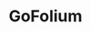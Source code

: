 ---
enabled: true
title: "GoFolium"
description: "Portfolio & Publication Theme"
image_webp: images/templates/gofolium.webp
image: images/templates/gofolium.jpg
link: "https://gofolium.tristangoetz.me"

---